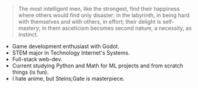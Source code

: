 >The most intelligent men, like the strongest, find their happiness where others would find only disaster: in the labyrinth, in being hard with themselves and with others, in effort; their delight is self-mastery; in them asceticism becomes second nature, a necessity, as instinct.

- Game development enthusiast with Godot.
- STEM major in Technology Internet's Systems.
- Full-stack web-dev.
- Current studying Python and Math for ML projects and from scratch things (is fun).
- I hate anime, but Steins;Gate is masterpiece.


